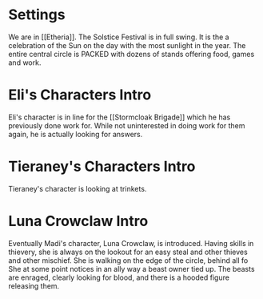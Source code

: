 # Settings
We are in [[Etheria]]. The Solstice Festival is in full swing. It is the a celebration of the Sun on the day with the most sunlight in the year. The entire central circle is PACKED with dozens of stands offering food, games and work.

# Eli's Characters Intro
Eli's character is in line for the [[Stormcloak Brigade]] which he has previously done work for. While not uninterested in doing work for them again, he is actually looking for answers.

# Tieraney's Characters Intro
Tieraney's character is looking at trinkets.

# Luna Crowclaw Intro
Eventually Madi's character, Luna Crowclaw, is introduced. Having skills in thievery, she is always on the lookout for an easy steal and other thieves and other mischief. She is walking on the edge of the circle, behind all fo She at some point notices in an ally way a beast owner tied up. The beasts are enraged, clearly looking for blood, and there is a hooded figure releasing them.

